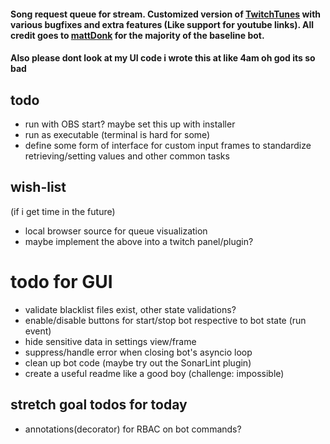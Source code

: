 #### Song request queue for stream. Customized version of [TwitchTunes](https://github.com/mmattDonk/TwitchTunes) with various bugfixes and extra features (Like support for youtube links). All credit goes to [mattDonk](https://github.com/mmattDonk) for the majority of the baseline bot.

#### Also please dont look at my UI code i wrote this at like 4am oh god its so bad

## todo
- run with OBS start? maybe set this up with installer
- run as executable (terminal is hard for some)
- define some form of interface for custom input frames to standardize retrieving/setting values and other common tasks

## wish-list
(if i get time in the future)
- local browser source for queue visualization
- maybe implement the above into a twitch panel/plugin?


# todo for GUI
- validate blacklist files exist, other state validations?
- enable/disable buttons for start/stop bot respective to bot state (run event)
- hide sensitive data in settings view/frame
- suppress/handle error when closing bot's asyncio loop
- clean up bot code (maybe try out the SonarLint plugin)
- create a useful readme like a good boy (challenge: impossible)

## stretch goal todos for today
- annotations(decorator)  for RBAC on bot commands?